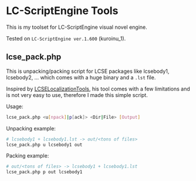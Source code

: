 # LC-ScriptEngine Tools
This is my toolset for LC-ScriptEngine visual novel engine.

Tested on `LC-ScriptEngine ver.1.600` (kuroinu_1).

## lcse_pack.php
This is unpacking/packing script for LCSE packages like lcsebody1, lcsebody2, ... which comes with a huge binary and a `.lst` file.

Inspired by [LCSELocalizationTools](https://github.com/cqjjjzr/LCSELocalizationTools), his tool comes with a few limitations and is not very easy to use, therefore I made this simple script.

Usage:
```bash
lcse_pack.php <u[npack]|p[ack]> <Dir|File> [Output]
```

Unpacking example:

```bash
# lcsebody1 + lcsebody1.lst -> out/<tons of files>
lcse_pack.php u lcsebody1 out
```

Packing example:
```bash
# out/<tons of files> -> lcsebody1 + lcsebody1.lst
lcse_pack.php p out lcsebody1
```
